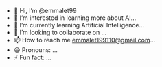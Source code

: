 - 👋 Hi, I’m @emmalet99
- 👀 I’m interested in learning more about AI...
- 🌱 I’m currently learning Artificial Intelligence...
- 💞️ I’m looking to collaborate on ...
- 📫 How to reach me emmalet199110@gmail.com...
- 😄 Pronouns: ...
- ⚡ Fun fact: ...

<!---
emmalet99/emmalet99 is a ✨ special ✨ repository because its `README.md` (this file) appears on your GitHub profile.
You can click the Preview link to take a look at your changes.
--->
